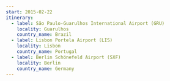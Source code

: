 ```yaml
---
start: 2015-02-22
itinerary:
  - label: São Paulo-Guarulhos International Airport (GRU)
    locality: Guarulhos
    country_name: Brazil
  - label: Lisbon Portela Airport (LIS)
    locality: Lisbon
    country_name: Portugal
  - label: Berlin Schönefeld Airport (SXF)
    locality: Berlin
    country_name: Germany
---
```

